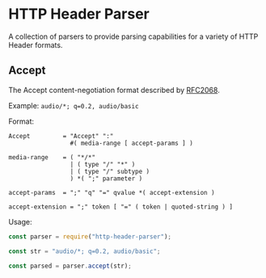 # HTTP Header Parser

A collection of parsers to provide parsing capabilities for a variety of HTTP Header formats.

## Accept

The Accept content-negotiation format described by [RFC2068](https://www.rfc-editor.org/rfc/rfc2068).

Example: `audio/*; q=0.2, audio/basic`

Format:

```
Accept         = "Accept" ":"
                 #( media-range [ accept-params ] )

media-range    = ( "*/*"
                 | ( type "/" "*" )
                 | ( type "/" subtype )
                 ) *( ";" parameter )

accept-params  = ";" "q" "=" qvalue *( accept-extension )

accept-extension = ";" token [ "=" ( token | quoted-string ) ]
```

Usage:

```js
const parser = require("http-header-parser");

const str = "audio/*; q=0.2, audio/basic";

const parsed = parser.accept(str);
```

